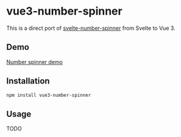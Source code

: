 # vue3-number-spinner

This is a direct port of [svelte-number-spinner](https://github.com/bohnacker/svelte-number-spinner) from Svelte to Vue 3.

## Demo

[Number spinner demo](https://the-source.de/vue3-number-spinner/)

## Installation

```bash
npm install vue3-number-spinner
```

## Usage

TODO
